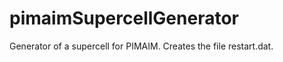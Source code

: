 pimaimSupercellGenerator
========================

Generator of a supercell for PIMAIM. Creates the file restart.dat.
